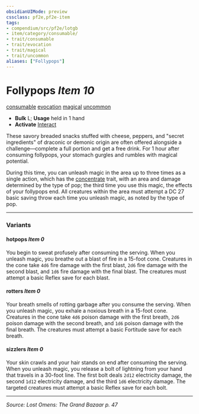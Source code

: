 ```yaml
---
obsidianUIMode: preview
cssclass: pf2e,pf2e-item
tags:
- compendium/src/pf2e/lotgb
- item/category/consumable/
- trait/consumable
- trait/evocation
- trait/magical
- trait/uncommon
aliases: ["Follypops"]
---
```

# Follypops *Item 10*  
[consumable](consumable.md "Consumable Item Trait")  [evocation](evocation.md "Evocation School Trait")  [magical](magical.md "Magical Item Trait")  [uncommon](uncommon.md "Uncommon Rarity Trait")  

- **Bulk** L; **Usage** held in 1 hand
- **Activate** [Interact](interact.md)

These savory breaded snacks stuffed with cheese, peppers, and "secret ingredients" of draconic or demonic origin are often offered alongside a challenge—complete a full portion and get a free drink. For 1 hour after consuming follypops, your stomach gurgles and rumbles with magical potential.

During this time, you can unleash magic in the area up to three times as a single action, which has the [concentrate](concentrate.md "Concentrate Action & Ability Trait") trait, with an area and damage determined by the type of pop; the third time you use this magic, the effects of your follypops end. All creatures within the area must attempt a DC 27 basic saving throw each time you unleash magic, as noted by the type of pop.

---

### Variants

#### hotpops *Item 0*


You begin to sweat profusely after consuming the serving. When you unleash magic, you breathe out a blast of fire in a 15-foot cone. Creatures in the cone take `4d6` fire damage with the first blast, `2d6` fire damage with the second blast, and `1d6` fire damage with the final blast. The creatures must attempt a basic Reflex save for each blast.

#### rotters *Item 0*


Your breath smells of rotting garbage after you consume the serving. When you unleash magic, you exhale a noxious breath in a 15-foot cone. Creatures in the cone take `4d6` poison damage with the first breath, `2d6` poison damage with the second breath, and `1d6` poison damage with the final breath. The creatures must attempt a basic Fortitude save for each breath.

#### sizzlers *Item 0*


Your skin crawls and your hair stands on end after consuming the serving. When you unleash magic, you release a bolt of lightning from your hand that travels in a 30-foot line. The first bolt deals `2d12` electricity damage, the second `1d12` electricity damage, and the third `1d6` electricity damage. The targeted creatures must attempt a basic Reflex save for each bolt.

---
*Source: Lost Omens: The Grand Bazaar p. 47*